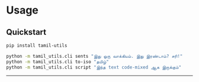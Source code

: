 # Usage

## Quickstart

```bash
pip install tamil-utils

python -m tamil_utils.cli sents "இது ஒரு வாக்கியம். இது இரண்டாம்? சரி!"
python -m tamil_utils.cli to-iso "தமிழ்"
python -m tamil_utils.cli script "இந்த text code-mixed ஆக இருக்கும்"
```

---